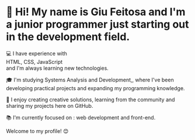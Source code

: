 
<h1>👋 Hi! My name is Giu Feitosa and I'm a junior programmer just starting out in the development field.</h1>

<p>💻 I have experience with <br>HTML, CSS, JavaScript<br> and I'm always learning new technologies.

🎓 I'm studying Systems Analysis and Development,, where I've been developing practical projects and expanding my programming knowledge.

🚀 I enjoy creating creative solutions, learning from the community and sharing my projects here on GitHub.

📚 I'm currently focused on : web development and front-end.

Welcome to my profile! 😊 </p>


